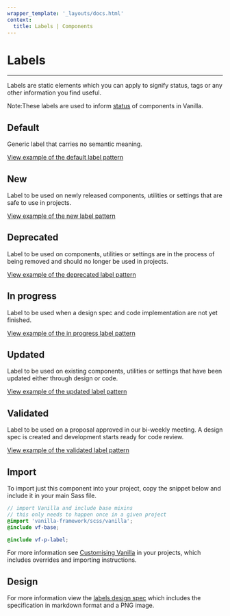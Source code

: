 ```yaml
---
wrapper_template: '_layouts/docs.html'
context:
  title: Labels | Components
---
```


# Labels

<hr>

Labels are static elements which you can apply to signify status, tags or any other information you find useful.

<div class="p-notification--information">
  <p class="p-notification__content">
    <span class="p-notification__title">Note:</span>These labels are used to inform <a href="/docs/whats-new">status</a> of components in Vanilla.
  </p>
</div>

## Default

Generic label that carries no semantic meaning.

<div class="embedded-example"><a href="/docs/examples/patterns/labels/default/" class="js-example">
View example of the default label pattern
</a></div>

## New

Label to be used on newly released components, utilities or settings that are safe to use in projects.

<div class="embedded-example"><a href="/docs/examples/patterns/labels/new/" class="js-example">
View example of the new label pattern
</a></div>

## Deprecated

Label to be used on components, utilities or settings are in the process of being removed and should no longer be used in projects.

<div class="embedded-example"><a href="/docs/examples/patterns/labels/deprecated/" class="js-example">
View example of the deprecated label pattern
</a></div>

## In progress

Label to be used when a design spec and code implementation are not yet finished.

<div class="embedded-example"><a href="/docs/examples/patterns/labels/in-progress/" class="js-example">
View example of the in progress label pattern
</a></div>

## Updated

Label to be used on existing components, utilities or settings that have been updated either through design or code.

<div class="embedded-example"><a href="/docs/examples/patterns/labels/updated/" class="js-example">
View example of the updated label pattern
</a></div>

## Validated

Label to be used on a proposal approved in our bi-weekly meeting. A design spec is created and development starts ready for code review.

<div class="embedded-example"><a href="/docs/examples/patterns/labels/validated/" class="js-example">
View example of the validated label pattern
</a></div>

## Import

To import just this component into your project, copy the snippet below and include it in your main Sass file.

```scss
// import Vanilla and include base mixins
// this only needs to happen once in a given project
@import 'vanilla-framework/scss/vanilla';
@include vf-base;

@include vf-p-label;
```

For more information see [Customising Vanilla](/docs/customising-vanilla/) in your projects, which includes overrides and importing instructions.

## Design

For more information view the [labels design spec](https://github.com/canonical-web-and-design/design-vanilla-framework/tree/main/Labels) which includes the specification in markdown format and a PNG image.
